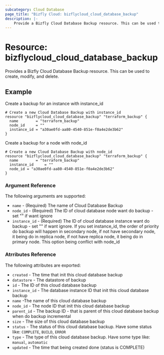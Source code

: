 ```yaml
---
subcategory: Cloud Database
page_title: "Bizfly Cloud: bizflycloud_cloud_database_backup"
description: |-
    Provide a Bizfly Cloud Database Backup resource. This can be used to create, modify, and delete.
---
```


# Resource: bizflycloud_cloud_database_backup

Provides a Bizfly Cloud Database Backup resource. This can be used to create, modify, and delete.

## Example

Create a backup for an instance with instance_id

```hcl
# Create a new Cloud Database Backup with instance_id
resource "bizflycloud_cloud_database_backup" "terraform_backup" {
  name        = "terraform_backup"
  node_id     = ""
  instance_id = "a30ae0fd-aa80-4540-851e-f0a4e2de3b62"
}
```

Create a backup for a node with node_id

```hcl
# Create a new Cloud Database Backup with node_id
resource "bizflycloud_cloud_database_backup" "terraform_backup" {
  name        = "terraform_backup"
  instance_id     = ""
  node_id = "a30ae0fd-aa80-4540-851e-f0a4e2de3b62"
}
```

### Argument Reference

The following arguments are supported:

-   `name` - (Required) The name of Cloud Database Backup
-   `node_id` - (Required) The ID of cloud database node want do backup - set "" if want ignore
-   `instance_id` - (Required) The ID of cloud database instance want do backup - set "" if want ignore. If you set instance_id, the order of priority do backup will happen in secondary node, if not have secondary node, it being do in replica node, if not have replica node, it being do in primary node. This option being conflict with node_id

### Atrributes Reference

The following attributes are exported:

-   `created` - The time that init this cloud database backup
-   `datastore` - The datastore of backup
-   `id` - The ID of this cloud database backup
-   `instance_id` - The database instance ID that init this cloud database backup
-   `name` -The name of this cloud database backup
-   `node_id` - The node ID that init this cloud database backup
-   `parent_id` - The backup ID - that is parent of this cloud database backup when do backup incremental
-   `size` - The size of this cloud database backup
-   `status` - The status of this cloud database backup. Have some status like: `COMPLETE`, `BUILD`, `ERROR`
-   `type` - The type of this cloud database backup. Have some type like: `manual`, `automatic`
-   `updated` - The time that being created done (status is COMPLETE)
